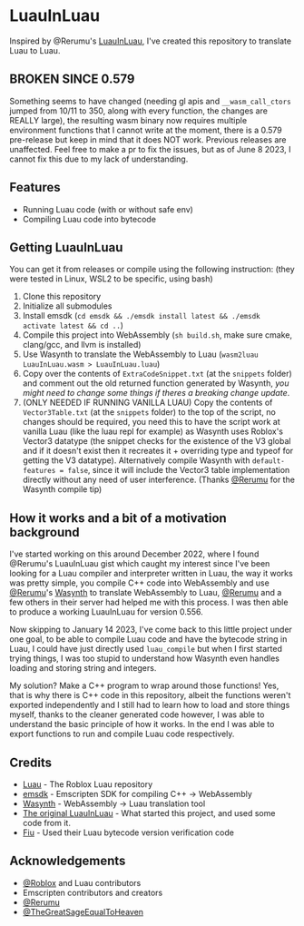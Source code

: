 # LuauInLuau
Inspired by @Rerumu's [LuauInLuau](https://gist.github.com/Rerumu/ecaf1de2f2b31d0fa91b9bac8e1e15d8), I've created this repository to translate Luau to Luau.

## BROKEN SINCE 0.579
Something seems to have changed (needing gl apis and ``__wasm_call_ctors`` jumped from 10/11 to 350, along with every function, the changes are REALLY large), the resulting wasm binary now requires multiple environment functions that I cannot write at the moment, there is a 0.579 pre-release but keep in mind that it does NOT work. Previous releases are unaffected. Feel free to make a pr to fix the issues, but as of June 8 2023, I cannot fix this due to my lack of understanding.

## Features
- Running Luau code (with or without safe env)
- Compiling Luau code into bytecode

## Getting LuauInLuau
You can get it from releases or compile using the following instruction: (they were tested in Linux, WSL2 to be specific, using bash)
1. Clone this repository
2. Initialize all submodules
3. Install emsdk (``cd emsdk && ./emsdk install latest && ./emsdk activate latest && cd ..``)
4. Compile this project into WebAssembly (``sh build.sh``, make sure cmake, clang/gcc, and llvm is installed)
5. Use Wasynth to translate the WebAssembly to Luau (``wasm2luau LuauInLuau.wasm > LuauInLuau.luau``)
6. Copy over the contents of ``ExtraCodeSnippet.txt`` (at the ``snippets`` folder) and comment out the old returned function generated by Wasynth, _you might need to change some things if theres a breaking change update_.
7. (ONLY NEEDED IF RUNNING VANILLA LUAU) Copy the contents of ``Vector3Table.txt`` (at the ``snippets`` folder) to the top of the script, no changes should be required, you need this to have the script work at vanilla Luau (like the luau repl for example) as Wasynth uses Roblox's Vector3 datatype (the snippet checks for the existence of the V3 global and if it doesn't exist then it recreates it + overriding type and typeof for getting the V3 datatype). Alternatively compile Wasynth with ``default-features = false``, since it will include the Vector3 table implementation directly without any need of user interference. (Thanks [@Rerumu](https://github.com/Rerumu) for the Wasynth compile tip)

## How it works and a bit of a motivation background
I've started working on this around December 2022, where I found @Rerumu's LuauInLuau gist which caught my interest since I've been looking for a Luau compiler and interpreter written in Luau, the way it works was pretty simple, you compile C++ code into WebAssembly and use [@Rerumu](https://github.com/Rerumu)'s [Wasynth](https://github.com/Rerumu/Wasynth) to translate WebAssembly to Luau, [@Rerumu](https://github.com/Rerumu) and a few others in their server had helped me with this process. I was then able to produce a working LuauInLuau for version 0.556.

Now skipping to January 14 2023, I've come back to this little project under one goal, to be able to compile Luau code and have the bytecode string in Luau, I could have just directly used ``luau_compile`` but when I first started trying things, I was too stupid to understand how Wasynth even handles loading and storing string and integers.

My solution? Make a C++ program to wrap around those functions! Yes, that is why there is C++ code in this repository, albeit the functions weren't exported independently and I still had to learn how to load and store things myself, thanks to the cleaner generated code however, I was able to understand the basic principle of how it works. In the end I was able to export functions to run and compile Luau code respectively.

## Credits
- [Luau](https://github.com/Roblox/luau) - The Roblox Luau repository
- [emsdk](https://github.com/emscripten-core/emsdk) - Emscripten SDK for compiling C++ -> WebAssembly
- [Wasynth](https://github.com/Rerumu/Wasynth) - WebAssembly -> Luau translation tool
- [The original LuauInLuau](https://gist.github.com/Rerumu/ecaf1de2f2b31d0fa91b9bac8e1e15d8) - What started this project, and used some code from it.
- [Fiu](https://github.com/TheGreatSageEqualToHeaven/Fiu) - Used their Luau bytecode version verification code

## Acknowledgements
- [@Roblox](https://github.com/Roblox) and Luau contributors
- Emscripten contributors and creators
- [@Rerumu](https://github.com/Rerumu)
- [@TheGreatSageEqualToHeaven](https://github.com/TheGreatSageEqualToHeaven)